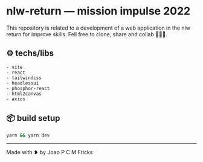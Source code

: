 # nlw-return — mission impulse 2022

This repository is related to a development of a web application in the nlw return for improve skills. Fell free to clone, share and collab 🧑🏻‍💻.

## :gear: techs/libs

    - vite
    - react
    - tailwindcss
    - headlessui
    - phosphor-react
    - html2canvas
    - axios

## :package: build setup

```bash
yarn && yarn dev
```

---

Made with ❥ by Joao P C M Fricks
